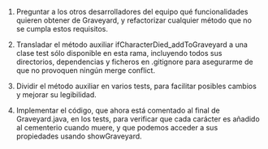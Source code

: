 1. Preguntar a los otros desarrolladores del equipo qué funcionalidades quieren obtener de Graveyard, y refactorizar 
cualquier método que no se cumpla estos requisitos.

2. Transladar el método auxiliar ifCharacterDied_addToGraveyard a una clase test sólo disponible en esta rama, incluyendo
todos sus directorios, dependencias y ficheros en .gitignore para asegurarme de que no provoquen ningún merge conflict.

3. Dividir el método auxiliar en varios tests, para facilitar posibles cambios y mejorar su legibilidad.

4. Implementar el código, que ahora está comentado al final de Graveyard.java, en los tests, para verificar que cada carácter 
es añadido al cementerio cuando muere, y que podemos acceder a sus propiedades usando showGraveyard.
